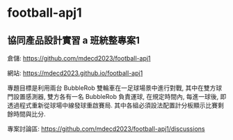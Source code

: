 # football-apj1
## 協同產品設計實習 a 班統整專案1

倉儲: https://github.com/mdecd2023/football-apj1

網站: https://mdecd2023.github.io/football-apj1

專題目標是利用兩台 BubbleRob 雙輪車在一足球場景中進行對戰, 其中在雙方球門設置感測器, 雙方各有一名 BubbleRob 負責運球, 在規定時間內, 每進一球後, 即透過程式重新從球場中線發球重啟賽局. 其中各組必須設法配置計分板顯示比賽剩餘時間與比分.

專案討論區: https://github.com/mdecd2023/football-apj1/discussions

